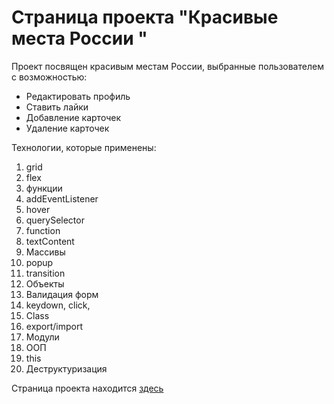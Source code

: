 # Страница проекта "Красивые места России "
Проект посвящен красивым местам России, выбранные пользователем с возможностью:
* Редактировать профиль
* Ставить лайки
* Добавление карточек
* Удаление карточек

Технологии, которые применены:
1. grid
2. flex
3. функции
4. addEventListener
5. hover
6. querySelector
7. function
8. textContent
9. Массивы
10. popup
11. transition
12. Объекты
13. Валидация форм
14. keydown, click, 
15. Class
16. export/import
17. Модули
18. ООП
19. this
20. Деструктуризация

Страница проекта находится [здесь](https://aminoha.github.io/mesto/)
